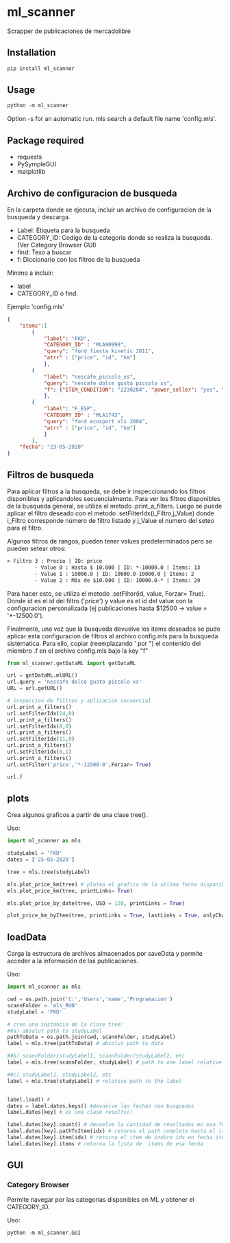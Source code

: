 # ml_scanner

Scrapper de publicaciones de mercadolibre

## Installation

```python
pip install ml_scanner
```

## Usage

```python
python -m ml_scanner
```

Option -s for an automatic run. mls search a default file name 'config.mls'.

## Package required

- requests
- PySympleGUI
- matplotlib

## Archivo de configuracion de busqueda

En la carpeta donde se ejecuta, incluir un archivo de configuracion de la busqueda y descarga.

- Label: Etiqueta para la busqueda
- CATEGORY_ID: Codigo de la categoria donde se realiza la busqueda. (Ver Category Browser GUI)
- find: Texo a buscar
- f: Diccionario con los filtros de la busqueda

Minimo a incluir:

- label
- CATEGORY_ID o find.

Ejemplo 'config.mls'

```json
{
    "items":[
        {
            "label": "FKD",
            "CATEGORY_ID" : "MLA90998",
            "query": "ford fiesta kinetic 2011",
            "atrr" : ["price", "id", "km"]
            },
        {
            "label": "nescafe_piccolo_xs",
            "query": "nescafe dolce gusto piccolo xs",
			"f": {"ITEM_CONDITION": "2230284", "power_seller": "yes", "shipping_quarantine": "guaranteed_delivery", "category": "MLA438284", "price": "*-12500.0"},
            },
        {
            "label": "F_ESP",
            "CATEGORY_ID" : "MLA1743",
            "query": "ford ecosport xls 2004",
            "atrr" : ["price", "id", "km"]
            }
        ],
    "fecha": "23-05-2020"
}
```

## Filtros de busqueda

Para aplicar filtros a la busqueda, se debe ir inspeccionando los filtros disponibles y aplicandolos secuencialmente. Para ver los filtros disponibles de la busqueda general, se utiliza el metodo .print_a_filters. Luego se puede aplicar el filtro deseado con el metodo .setFilterIdx(i_Filtro,j_Value) donde i_Filtro corresponde número de filtro listado y j_Value el numero del seteo para el filtro.

Algunos filtros de rangos, pueden tener values predeterminados pero se pueden setear otros:

```txt
> Filtro 3 : Precio | ID: price
         - Value 0 : Hasta $ 10.000 | ID: *-10000.0 | Items: 13
         - Value 1 : 10000.0 | ID: 10000.0-10000.0 | Items: 2
         - Value 2 : Más de $10.000 | ID: 10000.0-* | Items: 29
```
Para hacer esto, se utiliza el metodo .setFilter(id, value, Forzar= True). Donde id es el id del filtro ('price') y value es el id del value con la configuracion personalizada (ej publicaciones hasta $12500 -> value = '*-12500.0').

Finalmente, una vez que la busqueda devuelve los items deseados se pude aplicar esta configuracion de filtros al archivo config.mls para la busqueda sistematica. Para ello, copiar (reemplazando ' por ") el contenido del miembro .f en el archivo config.mls bajo la key "f"


```python
from ml_scanner.getDataML import getDataML

url = getDataML.mlURL()
url.query = 'nescafe dolce gusto piccolo xs'
URL = url.getURL()

# inspeccion de filtros y aplicacion secuencial
url.print_a_filters()
url.setFilterIdx(14,0)
url.print_a_filters()
url.setFilterIdx(8,0)
url.print_a_filters()
url.setFilterIdx(11,0)
url.print_a_filters()
url.setFilterIdx(0,1)
url.print_a_filters()
url.setFilter('price','*-12500.0',Forzar= True)

url.f
```

## plots

Crea algunos graficos a partir de una clase tree().

Uso:

```python
import ml_scanner as mls

studyLabel = 'FKD'
dates = ['25-05-2020']

tree = mls.tree(studyLabel)

mls.plot_price_km(tree) # plotea el grafico de la utlima fecha disponible
mls.plot_price_km(tree, printLinks= True)

mls.plot_price_by_date(tree, USD = 120, printLinks = True)

plot_price_km_byItem(tree, printLinks = True, lastLinks = True, onlyChangesLinks = True)
```

## loadData

Carga la estructura de archivos almacenados por saveData y permite acceder a la información de las publicaciones.

Uso:

```python
import ml_scanner as mls

cwd = os.path.join('C:','Users','name','Programacion')
scannFolder = 'mls_RUN'
studyLabel = 'FKD'

# creo una instancia de la clase tree:
##a) absolut path to studyLabel
pathToData = os.path.join(cwd, scannFolder, studyLabel)
label = mls.tree(pathToData) # absolut path to data

##b) scannFolder/studyLabel1, scannFolder/studyLabel2, etc
label = mls.tree(scannFolder, studyLabel) # path to one label relative to the scan folder with multiple studyLabels

##c) studyLabel1, studyLabel2, etc
label = mls.tree(studyLabel) # relative path to the label


label.load() #
dates = label.dates.keys() #devuelve las fechas con busquedas
label.dates[key] # es una clase results()

label.dates[key].count() # devuelve la cantidad de resultados en esa fecha
label.dates[key].pathToItem(idx) # retorna el path completo hasta el item de indice idx en fecha.items[idx]
label.dates[key].item(idx) # retorna el item de indice idx en fecha.items[idx]
label.dates[key].items # retorna la lista de  items de esa fecha
```

## GUI

### Category Browser

Permite navegar por las categorias disponibles en ML y obtener el CATEGORY_ID.

Uso:

```python
python -m ml_scanner.GUI
```
